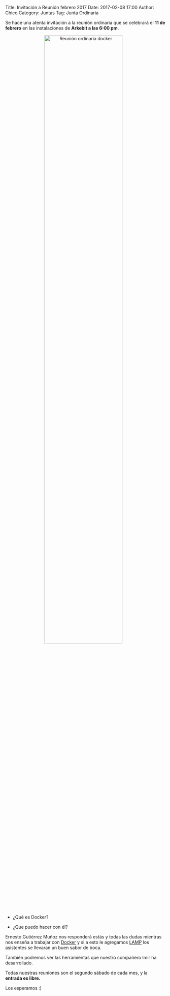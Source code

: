 Title: Invitación a Reunión febrero 2017
Date: 2017-02-08 17:00
Author: Chico
Category: Juntas
Tag: Junta Ordinaria

Se hace una atenta invitación a la reunión ordinaria que se celebrará el __11 de febrero__ en las instalaciones de __Arkebit a las 6:00 pm__.

<center>
<a class="img-responsive" href="{attach}2017-02-08-invitacion-reunion-febrero/docker_tux.jpg"><img class="img-responsive" style="width:70%;height:auto;margin-right:12px;" src="{attach}2017-02-08-invitacion-reunion-febrero/docker_tux.jpg" alt="Reunión ordinaria docker" width="325" height="250"></a>
</center>

<!-- break -->

<br />

* ¿Qué es Docker?

* ¿Que puedo hacer con él?

Ernesto Gutiérrez Muñoz nos responderá estás y todas las dudas mientras nos enseña a trabajar con [Docker](https://www.docker.com/) y si a esto le agregamos [LAMP](https://es.wikipedia.org/wiki/LAMP) los asistentes se llevaran un buen sabor de boca.

También podremos ver las herramientas que nuestro compañero Imir ha desarrollado.

Todas nuestras reuniones son el segundo sábado de cada mes, y la __entrada es libre.__

Los esperamos :)

